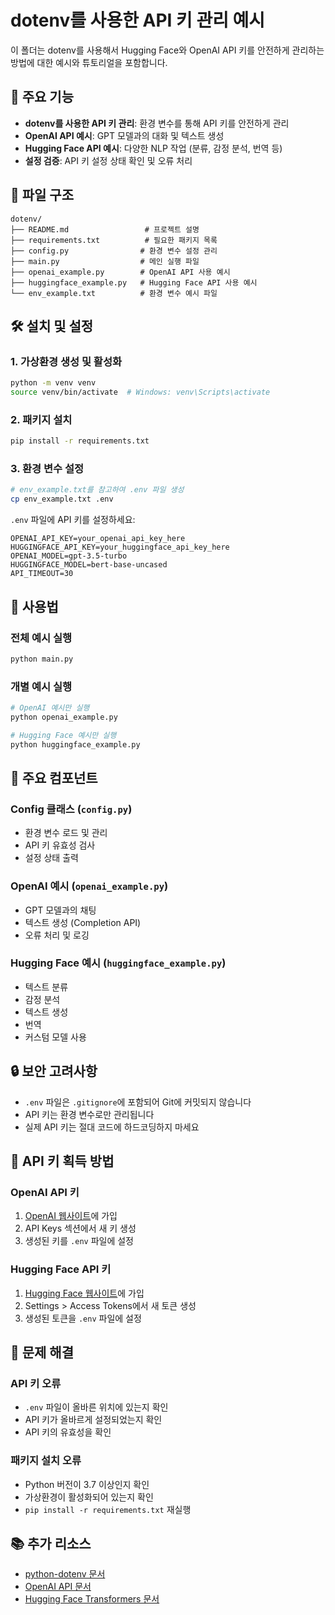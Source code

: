# dotenv를 사용한 API 키 관리 예시

이 폴더는 dotenv를 사용해서 Hugging Face와 OpenAI API 키를 안전하게 관리하는 방법에 대한 예시와 튜토리얼을 포함합니다.

## 🚀 주요 기능

- **dotenv를 사용한 API 키 관리**: 환경 변수를 통해 API 키를 안전하게 관리
- **OpenAI API 예시**: GPT 모델과의 대화 및 텍스트 생성
- **Hugging Face API 예시**: 다양한 NLP 작업 (분류, 감정 분석, 번역 등)
- **설정 검증**: API 키 설정 상태 확인 및 오류 처리

## 📁 파일 구조

```
dotenv/
├── README.md                 # 프로젝트 설명
├── requirements.txt          # 필요한 패키지 목록
├── config.py                # 환경 변수 설정 관리
├── main.py                  # 메인 실행 파일
├── openai_example.py        # OpenAI API 사용 예시
├── huggingface_example.py   # Hugging Face API 사용 예시
└── env_example.txt          # 환경 변수 예시 파일
```

## 🛠️ 설치 및 설정

### 1. 가상환경 생성 및 활성화
```bash
python -m venv venv
source venv/bin/activate  # Windows: venv\Scripts\activate
```

### 2. 패키지 설치
```bash
pip install -r requirements.txt
```

### 3. 환경 변수 설정
```bash
# env_example.txt를 참고하여 .env 파일 생성
cp env_example.txt .env
```

`.env` 파일에 API 키를 설정하세요:
```env
OPENAI_API_KEY=your_openai_api_key_here
HUGGINGFACE_API_KEY=your_huggingface_api_key_here
OPENAI_MODEL=gpt-3.5-turbo
HUGGINGFACE_MODEL=bert-base-uncased
API_TIMEOUT=30
```

## 🎯 사용법

### 전체 예시 실행
```bash
python main.py
```

### 개별 예시 실행
```bash
# OpenAI 예시만 실행
python openai_example.py

# Hugging Face 예시만 실행
python huggingface_example.py
```

## 🔧 주요 컴포넌트

### Config 클래스 (`config.py`)
- 환경 변수 로드 및 관리
- API 키 유효성 검사
- 설정 상태 출력

### OpenAI 예시 (`openai_example.py`)
- GPT 모델과의 채팅
- 텍스트 생성 (Completion API)
- 오류 처리 및 로깅

### Hugging Face 예시 (`huggingface_example.py`)
- 텍스트 분류
- 감정 분석
- 텍스트 생성
- 번역
- 커스텀 모델 사용

## 🔒 보안 고려사항

- `.env` 파일은 `.gitignore`에 포함되어 Git에 커밋되지 않습니다
- API 키는 환경 변수로만 관리됩니다
- 실제 API 키는 절대 코드에 하드코딩하지 마세요

## 📝 API 키 획득 방법

### OpenAI API 키
1. [OpenAI 웹사이트](https://platform.openai.com/)에 가입
2. API Keys 섹션에서 새 키 생성
3. 생성된 키를 `.env` 파일에 설정

### Hugging Face API 키
1. [Hugging Face 웹사이트](https://huggingface.co/)에 가입
2. Settings > Access Tokens에서 새 토큰 생성
3. 생성된 토큰을 `.env` 파일에 설정

## 🐛 문제 해결

### API 키 오류
- `.env` 파일이 올바른 위치에 있는지 확인
- API 키가 올바르게 설정되었는지 확인
- API 키의 유효성을 확인

### 패키지 설치 오류
- Python 버전이 3.7 이상인지 확인
- 가상환경이 활성화되어 있는지 확인
- `pip install -r requirements.txt` 재실행

## 📚 추가 리소스

- [python-dotenv 문서](https://github.com/theskumar/python-dotenv)
- [OpenAI API 문서](https://platform.openai.com/docs)
- [Hugging Face Transformers 문서](https://huggingface.co/docs/transformers) 